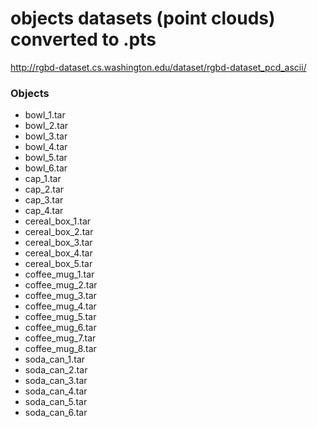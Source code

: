 # objects datasets (point clouds) converted to .pts

http://rgbd-dataset.cs.washington.edu/dataset/rgbd-dataset_pcd_ascii/

### Objects
- bowl_1.tar
- bowl_2.tar
- bowl_3.tar
- bowl_4.tar
- bowl_5.tar
- bowl_6.tar
- cap_1.tar
- cap_2.tar
- cap_3.tar
- cap_4.tar
- cereal_box_1.tar
- cereal_box_2.tar
- cereal_box_3.tar
- cereal_box_4.tar
- cereal_box_5.tar
- coffee_mug_1.tar
- coffee_mug_2.tar
- coffee_mug_3.tar
- coffee_mug_4.tar
- coffee_mug_5.tar
- coffee_mug_6.tar
- coffee_mug_7.tar
- coffee_mug_8.tar
- soda_can_1.tar
- soda_can_2.tar
- soda_can_3.tar
- soda_can_4.tar
- soda_can_5.tar
- soda_can_6.tar